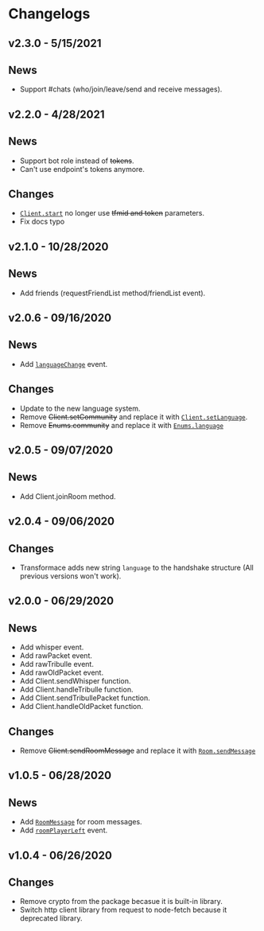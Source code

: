 # Changelogs

## v2.3.0 - 5/15/2021

## News
- Support #chats (who/join/leave/send and receive messages).

## v2.2.0 - 4/28/2021

## News
- Support bot role instead of ~~tokens~~.
- Can't use endpoint's tokens anymore.

## Changes
- [`Client.start`](docs/Client.md#start) no longer use ~~tfmid and token~~ parameters.
- Fix docs typo

## v2.1.0 - 10/28/2020

## News
- Add friends (requestFriendList method/friendList event).


## v2.0.6 - 09/16/2020

## News
- Add [`languageChange`](docs/Client.md#languagechange) event.

## Changes
- Update to the new language system.
- Remove ~~Client.setCommunity~~ and replace it with [`Client.setLanguage`](docs/Client.md#setLanguage).
- Remove ~~Enums.community~~ and replace it with [`Enums.language`](docs/Enums.md#language)

## v2.0.5 - 09/07/2020

## News
- Add Client.joinRoom method.

## v2.0.4 - 09/06/2020

## Changes
- Transformace adds new string `language` to the handshake structure (All previous versions won't work).

## v2.0.0 - 06/29/2020

## News
- Add whisper event.
- Add rawPacket event.
- Add rawTribulle event.
- Add rawOldPacket event.
- Add Client.sendWhisper function.
- Add Client.handleTribulle function.
- Add Client.sendTribullePacket function.
- Add Client.handleOldPacket function.

## Changes
- Remove ~~Client.sendRoomMessage~~ and replace it with [`Room.sendMessage`](docs/Room.md#roomsendmessagemessage)

## v1.0.5 - 06/28/2020

## News
- Add [`RoomMessage`](docs/RoomMessage.md) for room messages.
- Add [`roomPlayerLeft`](docs/Client.md#roomplayerleft) event.

## v1.0.4 - 06/26/2020

## Changes
- Remove crypto from the package becasue it is built-in library.
- Switch http client library from request to node-fetch because it deprecated library.

